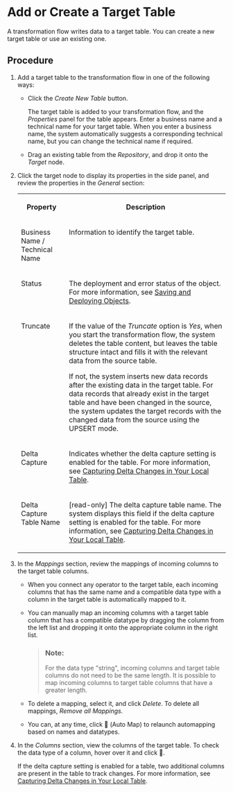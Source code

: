 <!-- loio0950746ab4444e5ca6a665ee1b0380a1 -->

<link rel="stylesheet" type="text/css" href="../css/sap-icons.css"/>

# Add or Create a Target Table

A transformation flow writes data to a target table. You can create a new target table or use an existing one.



## Procedure

1.  Add a target table to the transformation flow in one of the following ways:

    -   Click the *Create New Table* button.

        The target table is added to your transformation flow, and the *Properties* panel for the table appears. Enter a business name and a technical name for your target table. When you enter a business name, the system automatically suggests a corresponding technical name, but you can change the technical name if required.

    -   Drag an existing table from the *Repository*, and drop it onto the *Target* node.


2.  Click the target node to display its properties in the side panel, and review the properties in the *General* section:


    <table>
    <tr>
    <th valign="top">

    Property


    
    </th>
    <th valign="top">

    Description


    
    </th>
    </tr>
    <tr>
    <td valign="top">
    
    Business Name / Technical Name


    
    </td>
    <td valign="top">
    
    Information to identify the target table.


    
    </td>
    </tr>
    <tr>
    <td valign="top">
    
    Status


    
    </td>
    <td valign="top">
    
    The deployment and error status of the object. For more information, see [Saving and Deploying Objects](../Creating-Finding-Sharing-Objects/saving-and-deploying-objects-7c0b560.md).


    
    </td>
    </tr>
    <tr>
    <td valign="top">
    
    Truncate


    
    </td>
    <td valign="top">
    
    If the value of the *Truncate* option is *Yes*, when you start the transformation flow, the system deletes the table content, but leaves the table structure intact and fills it with the relevant data from the source table.

    If not, the system inserts new data records after the existing data in the target table. For data records that already exist in the target table and have been changed in the source, the system updates the target records with the changed data from the source using the UPSERT mode.


    
    </td>
    </tr>
    <tr>
    <td valign="top">
    
    Delta Capture


    
    </td>
    <td valign="top">
    
    Indicates whether the delta capture setting is enabled for the table. For more information, see [Capturing Delta Changes in Your Local Table](capturing-delta-changes-in-your-local-table-154bdff.md).


    
    </td>
    </tr>
    <tr>
    <td valign="top">
    
    Delta Capture Table Name


    
    </td>
    <td valign="top">
    
    \[read-only\] The delta capture table name. The system displays this field if the delta capture setting is enabled for the table. For more information, see [Capturing Delta Changes in Your Local Table](capturing-delta-changes-in-your-local-table-154bdff.md).


    
    </td>
    </tr>
    </table>
    
3.  In the *Mappings* section, review the mappings of incoming columns to the target table columns.

    -   When you connect any operator to the target table, each incoming columns that has the same name and a compatible data type with a column in the target table is automatically mapped to it.

    -   You can manually map an incoming columns with a target table column that has a compatible datatype by dragging the column from the left list and dropping it onto the appropriate column in the right list.

        > ### Note:  
        > For the data type "string", incoming columns and target table columns do not need to be the same length. It is possible to map incoming columns to target table columns that have a greater length.

    -   To delete a mapping, select it, and click *Delete*. To delete all mappings, *Remove all Mappings.*

    -   You can, at any time, click <span class="FPA-icons"></span> \(Auto Map\) to relaunch automapping based on names and datatypes.


4.  In the *Columns* section, view the columns of the target table. To check the data type of a column, hover over it and click <span class="FPA-icons"></span>.

    If the delta capture setting is enabled for a table, two additional columns are present in the table to track changes. For more information, see [Capturing Delta Changes in Your Local Table](capturing-delta-changes-in-your-local-table-154bdff.md).


